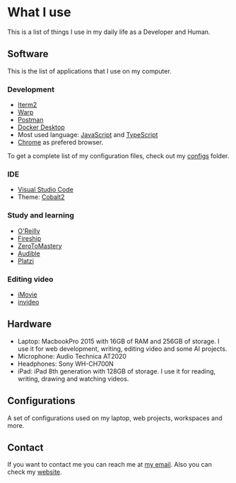 # What I use

This is a list of things I use in my daily life as a Developer and Human.

## Software

This is the list of applications that I use on my computer.

### Development

- [Iterm2](https://iterm2.com/)
- [Warp](https://warp.dev/)
- [Postman](https://www.postman.com/)
- [Docker Desktop](https://www.docker.com/products/docker-desktop)
- Most used language: [JavaScript](https://developer.mozilla.org/en-US/docs/Web/JavaScript) and [TypeScript](https://www.typescriptlang.org/)
- [Chrome](https://www.google.com/chrome/) as prefered browser.

To get a complete list of my configuration files, check out my [configs](./configs/) folder.

### IDE

- [Visual Studio Code](https://code.visualstudio.com/)
- Theme: [Cobalt2](https://marketplace.visualstudio.com/items?itemName=wesbos.theme-cobalt2)

### Study and learning

- [O'Reilly](https://www.oreilly.com/)
- [Fireship](https://fireship.io/)
- [ZeroToMastery](https://zerotomastery.io/)
- [Audible](https://www.audible.com/)
- [Platzi](https://platzi.com/)

### Editing video

- [iMovie](https://www.apple.com/imovie/)
- [invideo](https://invideo.io/)

## Hardware

- Laptop: MacbookPro 2015 with 16GB of RAM and 256GB of storage. I use it for web development, writing, editing video and some AI projects.
- Microphone: Audio Technica AT2020
- Headphones: Sony WH-CH700N
- iPad: iPad 8th generation with 128GB of storage. I use it for reading, writing, drawing and watching videos.

## Configurations

A set of configurations used on my laptop, web projects, workspaces and more.

## Contact

If you want to contact me you can reach me at [my email](mailto:codesandtags@gmail.com). Also you can check my [website](https://codesandtags.github.io/).
